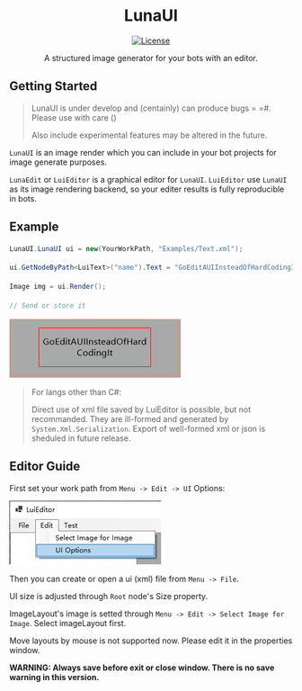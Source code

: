 <div align="center">

# LunaUI

[![License](https://img.shields.io/static/v1?label=LICENSE&message=GNU%20GPLv3&color=lightrey)](./blob/main/LICENSE)

A structured image generator for your bots with an editor.

</div>

## Getting Started

> LunaUI is under develop and (centainly) can produce bugs = =#. Please use with care () 
> 
> Also include experimental features may be altered in the future.

`LunaUI` is an image render which you can include in your bot projects for image generate purposes. 

`LunaEdit` or `LuiEditor` is a graphical editor for `LunaUI`.
`LuiEditor` use `LunaUI` as its image rendering backend, so your editer results is fully reproducible in bots.

## Example

```c#
LunaUI.LunaUI ui = new(YourWorkPath, "Examples/Text.xml");

ui.GetNodeByPath<LuiText>("name").Text = "GoEditAUIInsteadOfHardCodingIt";

Image img = ui.Render();

// Send or store it
```

![](.blob/example_text.png)

> For langs other than C#:
> 
> Direct use of xml file saved by LuiEditor is possible, but not recommanded. They are ill-formed and generated by `System.Xml.Serialization`. Export of well-formed xml or json is sheduled in future release.

## Editor Guide

First set your work path from `Menu -> Edit -> UI` Options:

![](.blob/menu_ui_config.PNG)

Then you can create or open a ui (xml) file from `Menu -> File`.

UI size is adjusted through `Root` node's Size property.

ImageLayout's image is setted through `Menu -> Edit -> Select Image for Image`. Select imageLayout first.

Move layouts by mouse is not supported now. Please edit it in the properties window.

**WARNING: Always save before exit or close window. There is no save warning in this version.**
